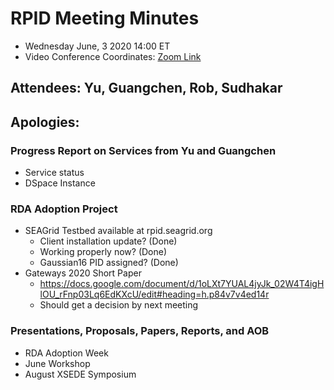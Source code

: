 # RPID Meeting Minutes
   * Wednesday June, 3 2020 14:00 ET 
   * Video Conference Coordinates: [Zoom Link](https://iu.zoom.us/my/rquick)
   
## Attendees: Yu, Guangchen, Rob, Sudhakar
## Apologies: 
   
### Progress Report on Services from Yu and Guangchen
   * Service status
   * DSpace Instance
   
### RDA Adoption Project
   * SEAGrid Testbed available at rpid.seagrid.org 
      * Client installation update? (Done)
      * Working properly now? (Done)
      * Gaussian16 PID assigned? (Done)
   * Gateways 2020 Short Paper
      * https://docs.google.com/document/d/1oLXt7YUAL4jyJk_02W4T4igHlOU_rFnp03Lq6EdKXcU/edit#heading=h.p84v7v4ed14r 
      * Should get a decision by next meeting
   
### Presentations, Proposals, Papers, Reports, and AOB
   * RDA Adoption Week
   * June Workshop
   * August XSEDE Symposium

